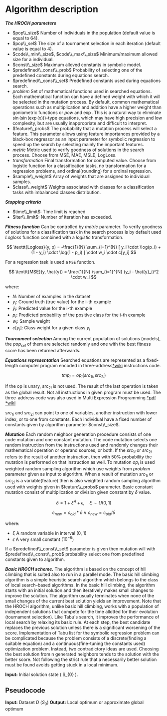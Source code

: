 # Algorithm description

***The HROCH parameters***

- $pop\\_size$ Number of individuals in the population (default value is equal to 64).
- $pop\\_sel$ The size of a tournament selection in each iteration (default value is equal to 4).
- $code\\_min\\_size$, $code\\_max\\_size$ Minimum/maximum allowed size for a individual.
- $const\\_size$ Maximum alloved constants in symbolic model.
- $predefined\\_const\\_prob$ Probability of selecting one of the predefined constants during equations search.
- $predefined\\_const\\_set$ Predefined constants used during equations search.
- $problem$ Set of mathematical functions used in searched equations. Each mathematical function can have a defined weight with which it will be selected in the mutation process. By default, common mathematical operations such as multiplication and addition have a higher weight than goniometric functions or $pow$ and $\exp$. This is a natural way to eliminate $\sin\left(\sin\left(\exp(x)\right)\right)$-type equations, which may have high precision and low complexity, but are usually inappropriate and difficult to interpret.
- $feature\\_probs$ The probability that a mutation process will select a feature. This parameter allows using feature importances provided by a black-box regressor as an input parameter for symbolic regression to speed up the search by selecting mainly the important features.
- $metric$ Metric used to verify goodness of solutions in the search process. Choose from MSE, MAE, MSLE, LogLoss.
- $transformation$ Final transformation for computed value. Choose from logistic function for a classification tasks, no transformation for a regression problems, and ordinal(rounding) for a ordinal regression.
- $sample\\_weight$ Array of weights that are assigned to individual samples.
- $class\\_weight$ Weights associated with classes for a classification tasks with imbalanced classes distribution.

***Stopping criteria***

- $time\\_limit$: Time limit is reached
- $iter\\_limit$: Number of iteration has exceeded.

***Fitness function*** Can be controlled by $metric$ parameter. To verify goodness of solutions for a classification task in the search process is by default used $Logloss$ function combined with a $logistic$ transformation.

$$
\texttt{Logloss}(y, p) = -\frac{1}{N} \sum_{i=1}^{N} [ y_i \cdot \log(p_i) + (1 - y_i) \cdot \log(1 - p_i) ] \cdot w_i \cdot c[y_i]
$$

For a regression task is used a $\texttt{MSE}$ function.

$$
\texttt{MSE}(y, \hat{y}) = \frac{1}{N} \sum_{i=1}^{N} (y_i - \hat{y}_i)^2 \cdot w_i
$$

where:

- $N$: Number of examples in the dataset
- $y_i$: Ground truth (true value) for the i-th example
- $\hat{y}_i$: Predicted value for the i-th example
- $p_i$: Predicted probability of the positive class for the i-th example
- $w_i$: Sample weight
- $c[y_i]$: Class weight for a given class $y_i$

***Tournament selection*** Among the current population of solutions (models), the $pop_{sel}$ of them are selected randomly and one with the best fitness score has been returned afterwards.

***Equations representation*** Searched equations are represented as a fixed-length computer program encoded in three-address[*wiki](https://en.wikipedia.org/wiki/Three-address_code) instructions code.

$$
tmp_{i} = op_i(src_{1i}, src_{2i})
$$

If the $\text{op}$ is unary, $\text{src}_{2i}$ is not used. The result of the last operation is taken as the global result. Not all instructions in given program must be used. The three-address code was also used in Multi Expression Programming [*pdf](https://mepx.github.io/oltean_mep.pdf) [*wiki](https://en.wikipedia.org/wiki/Multi_expression_programming)

$src_{1i}$ and $src_{2i}$ can point to one of variables, another instruction with lower index, or to one from constants. Each individual have a fixed number of constants given by algorithm parameter $const\\_size$.

***Mutation*** Each random neighbor generation procedure consists of one code mutation and one constant mutation. The code mutation selects one random instruction from the instructions used and randomly changes their mathematical operation or operand sources, or both. If the $src_{1i}$ or $src_{2i}$ refers to the result of another instruction, then with 50% probability the mutation is performed on that instruction as well. To mutation $op_i$ is used weighted random sampling algorithm which use weights from $problem$ parameter given as input to algorithm. When a result of mutation $src_{1i}$ or $src_{2i}$ is a variable(feature) then is also weighted random sampling algorithm used with weights given in $feature\\_probs$ parameter. Basic constant mutation consist of multiplication or division given constant by $\delta$ value.

$$
\delta = 1 + \xi^4 + \epsilon, \quad \xi \sim U(0, 1)
$$

$$
c_{new} = c_{old} * \delta \lor c_{new} = c_{old} / \delta
$$

where:

- $\xi$ A random variable in interval (0, 1)
- $\epsilon$ A very small constant ($10^{-6}$)

If a $predefined\\_const\\_set$ parameter is given then mutation will with $predefined\\_const\\_prob$ probability select one from predefined constants given to algorithm.

***Basic HROCH scheme.*** The algorithm is based on the concept of hill climbing that is suited also to run in a parallel mode. The basic hill climbing algorithm is a simple heuristic search algorithm which belongs to the class of local search–based algorithms. In the basic hill climbing, the algorithm starts with an initial solution
and then iteratively makes small changes to improve the solution. The algorithm usually terminates when none of the small changes of the current best solution yields an improvement. Note that the HROCH algorithm, unlike basic hill climbing, works with a population of independent solutions that compete for the time allotted for their evolution (tournament selection). Like Tabu's search, it improves the performance of local search by relaxing its basic rule. At each step, the best candidate replaces the previous solution unless there is a significant worsening of the score. Implementation of Tabu list for the symbolic regression problem can be complicated because the problem consists of a discrete(finding a suitable equation) and a continuous(fine-tuning the constants used) optimization problem. Instead, two contradictory ideas are used. Choosing the best solution from n generated neighbors tends to the solution with the better score. Not following the strict rule that a necessarily better solution must be found avoids getting stuck in a local minimum.

**Input:** Initial solution state \( S_{0} \).

## Pseudocode

**Input:** Dataset $D$ $( S_{0} )$
**Output:** Local optimum or approximate global optimum
